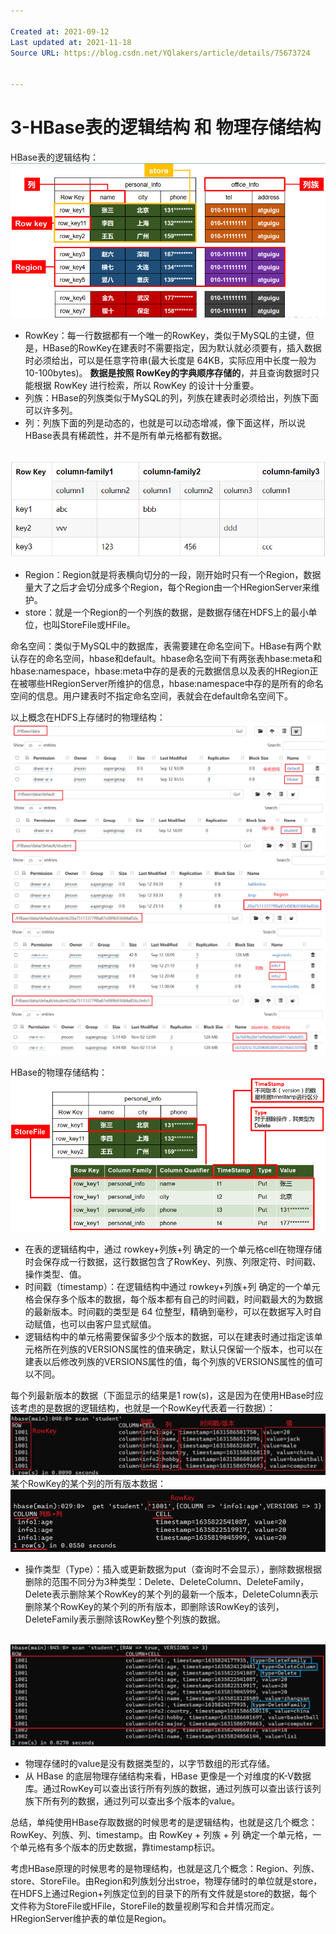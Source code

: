 ```yaml
---

Created at: 2021-09-12
Last updated at: 2021-11-18
Source URL: https://blog.csdn.net/YQlakers/article/details/75673724


---
```


# 3-HBase表的逻辑结构 和 物理存储结构


HBase表的逻辑结构：
![unknown_filename.png](./_resources/3-HBase表的逻辑结构_和_物理存储结构.resources/unknown_filename.png)

* RowKey：每一行数据都有一个唯一的RowKey，类似于MySQL的主键，但是，HBase的RowKey在建表时不需要指定，因为默认就必须要有，插入数据时必须给出，可以是任意字符串(最大长度是 64KB，实际应用中长度一般为10-100bytes)。 **数据是按照 RowKey的字典顺序存储的**，并且查询数据时只能根据 RowKey 进行检索，所以 RowKey 的设计十分重要。
* 列族：HBase的列族类似于MySQL的列，列族在建表时必须给出，列族下面可以许多列。
* 列：列族下面的列是动态的，也就是可以动态增减，像下面这样，所以说HBase表具有稀疏性，并不是所有单元格都有数据。

              ![unknown_filename.7.png](./_resources/3-HBase表的逻辑结构_和_物理存储结构.resources/unknown_filename.7.png)

* Region：Region就是将表横向切分的一段，刚开始时只有一个Region，数据量大了之后才会切分成多个Region，每个Region由一个HRegionServer来维护。
* store：就是一个Region的一个列族的数据，是数据存储在HDFS上的最小单位，也叫StoreFile或HFile。

命名空间：类似于MySQL中的数据库，表需要建在命名空间下。HBase有两个默认存在的命名空间，hbase和default。hbase命名空间下有两张表hbase:meta和hbase:namespace，hbase:meta中存的是表的元数据信息以及表的HRegion正在被哪些HRegionServer所维护的信息，hbase:namespace中存的是所有的命名空间的信息。用户建表时不指定命名空间，表就会在default命名空间下。

以上概念在HDFS上存储时的物理结构：
![unknown_filename.2.png](./_resources/3-HBase表的逻辑结构_和_物理存储结构.resources/unknown_filename.2.png)
![unknown_filename.1.png](./_resources/3-HBase表的逻辑结构_和_物理存储结构.resources/unknown_filename.1.png)
![unknown_filename.4.png](./_resources/3-HBase表的逻辑结构_和_物理存储结构.resources/unknown_filename.4.png)
![unknown_filename.3.png](./_resources/3-HBase表的逻辑结构_和_物理存储结构.resources/unknown_filename.3.png)
![unknown_filename.10.png](./_resources/3-HBase表的逻辑结构_和_物理存储结构.resources/unknown_filename.10.png)

HBase的物理存储结构：
![unknown_filename.5.png](./_resources/3-HBase表的逻辑结构_和_物理存储结构.resources/unknown_filename.5.png)

* 在表的逻辑结构中，通过 rowkey+列族+列 确定的一个单元格cell在物理存储时会保存成一行数据，这行数据包含了RowKey、列族、列限定符、时间戳、操作类型、值。
* 时间戳（timestamp）：在逻辑结构中通过 rowkey+列族+列 确定的一个单元格会保存多个版本的数据，每个版本都有自己的时间戳，时间戳最大的为数据的最新版本。时间戳的类型是 64 位整型，精确到毫秒，可以在数据写入时自动赋值，也可以由客户显式赋值。
* 逻辑结构中的单元格需要保留多少个版本的数据，可以在建表时通过指定该单元格所在列族的VERSIONS属性的值来确定，默认只保留一个版本，也可以在建表以后修改列族的VERSIONS属性的值，每个列族的VERSIONS属性的值可以不同。

每个列最新版本的数据（下面显示的结果是1 row(s)，这是因为在使用HBase时应该考虑的是数据的逻辑结构，也就是一个RowKey代表着一行数据）：
        ![unknown_filename.6.png](./_resources/3-HBase表的逻辑结构_和_物理存储结构.resources/unknown_filename.6.png)
某个RowKey的某个列的所有版本数据：
        ![unknown_filename.8.png](./_resources/3-HBase表的逻辑结构_和_物理存储结构.resources/unknown_filename.8.png)

* 操作类型（Type）：插入或更新数据为put（查询时不会显示），删除数据根据删除的范围不同分为3种类型：Delete、DeleteColumn、DeleteFamily，Delete表示删除某个RowKey的某个列的最新一个版本，DeleteColumn表示删除某个RowKey的某个列的所有版本，即删除该RowKey的该列，DeleteFamily表示删除该RowKey整个列族的数据。

        ![unknown_filename.9.png](./_resources/3-HBase表的逻辑结构_和_物理存储结构.resources/unknown_filename.9.png)

* 物理存储时的value是没有数据类型的，以字节数组的形式存储。
* 从 HBase 的底层物理存储结构来看，HBase 更像是一个对维度的K-V数据库。通过RowKey可以查出该行所有列族的数据，通过列族可以查出该行该列族下所有列的数据，通过列可以查出多个版本的value。

总结，单纯使用HBase存取数据的时候思考的是逻辑结构，也就是这几个概念：RowKey、列族、列、timestamp。由 RowKey + 列族 + 列 确定一个单元格，一个单元格有多个版本的历史数据，靠timestamp标识。

考虑HBase原理的时候思考的是物理结构，也就是这几个概念：Region、列族、store、StoreFile。由Region和列族划分出stroe，物理存储时的单位就是store，在HDFS上通过Region+列族定位到的目录下的所有文件就是store的数据，每个文件称为StoreFile或HFile，StoreFile的数量视刷写和合并情况而定。HRegionServer维护表的单位是Region。

